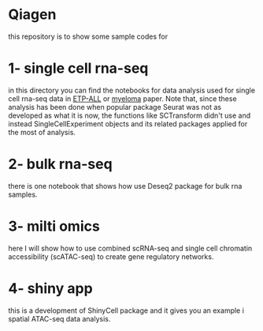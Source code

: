 # Qiagen
this repository is to show some sample codes for 
# 1- single cell rna-seq
in this directory you can find the notebooks for data analysis used for single cell rna-seq data in [ETP-ALL](https://ashpublications.org/blood/article/137/18/2463/474247/Single-cell-RNA-seq-reveals-developmental) or [myeloma](https://www.nature.com/articles/s41556-021-00766-y) paper. Note that, since these analysis has been done when popular package Seurat was not as developed as what it is now, the functions like SCTransform didn't use and instead SingleCellExperiment objects and its related packages applied for the most of analysis.
# 2- bulk rna-seq
there is one notebook that shows how use Deseq2 package for bulk rna samples.
# 3- milti omics
here I will show how to use combined scRNA-seq and single cell chromatin accessibility (scATAC-seq) to create gene regulatory networks.
# 4- shiny app
this is a development of ShinyCell package and it gives you an example i spatial ATAC-seq data analysis.

